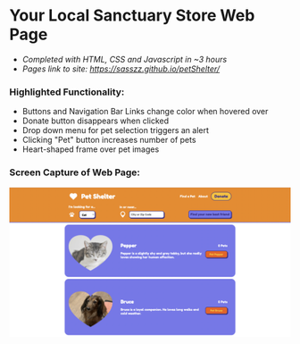 #  Your Local Sanctuary Store Web Page
- *Completed with HTML, CSS and Javascript in ~3 hours*
- *Pages link to site: https://sasszz.github.io/petShelter/*

### Highlighted Functionality:
- Buttons and Navigation Bar Links change color when hovered over
- Donate button disappears when clicked
- Drop down menu for pet selection triggers an alert
- Clicking "Pet" button increases number of pets
- Heart-shaped frame over pet images

### Screen Capture of Web Page:
<p align="center">
  <img src="./petShelter.png" />
</p>
